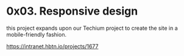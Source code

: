 # 0x03. Responsive design

this project expands upon our Techium project to create the site in a mobile-friendly fashion.

https://intranet.hbtn.io/projects/1677
